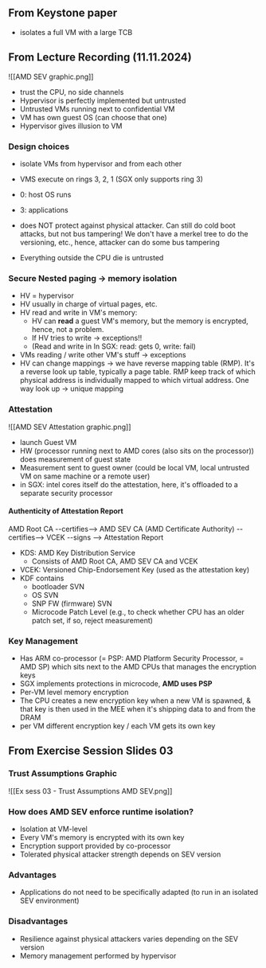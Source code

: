 ## From Keystone paper
- isolates a full VM with a large TCB
## From Lecture Recording (11.11.2024)
![[AMD SEV graphic.png]]
- trust the CPU, no side channels
- Hypervisor is perfectly implemented but untrusted
- Untrusted VMs running next to confidential VM 
- VM has own guest OS (can choose that one)
- Hypervisor gives illusion to VM 
### Design choices
- isolate VMs from hypervisor and from each other 
- VMS execute on rings 3, 2, 1 (SGX only supports ring 3)
- 0: host OS runs
- 3: applications

- does NOT protect against physical attacker. Can still do cold boot attacks, but not bus tampering! We don't have a merkel tree to do the versioning, etc., hence, attacker can do some bus tampering
- Everything outside the CPU die is untrusted
### Secure Nested paging -> memory isolation
- HV = hypervisor 
- HV usually in charge of virtual pages, etc.
- HV read and write in VM's memory: 
	- HV can **read** a guest VM's memory, but the memory is encrypted, hence, not a problem. 
	- If HV tries to write -> exceptions!! 
	- (Read and write in In SGX: read: gets 0, write: fail)
- VMs reading / write other VM's stuff -> exceptions
- HV can change mappings -> we have reverse mapping table (RMP). It's a reverse look up table, typically a page table. RMP keep track of which physical address is individually mapped to which virtual address. One way look up -> unique mapping

### Attestation
![[AMD SEV Attestation graphic.png]]
- launch Guest VM 
- HW (processor running next to AMD cores (also sits on the processor)) does measurement of guest state
- Measurement sent to guest owner (could be local VM, local untrusted VM on same machine or a remote user)
- in SGX: intel cores itself do the attestation, here, it's offloaded to a separate security processor

#### Authenticity of Attestation Report
AMD Root CA --certifies--> AMD SEV CA (AMD Certificate Authority) --certifies--> VCEK --signs --> Attestation Report
- KDS: AMD Key Distribution Service
	- Consists of AMD Root CA, AMD SEV CA and VCEK
- VCEK: Versioned Chip-Endorsement Key (used as the attestation key)
- KDF contains 
	- bootloader SVN
	- OS SVN
	- SNP FW (firmware) SVN 
	- Microcode Patch Level (e.g., to check whether CPU has an older patch set, if so, reject measurement)
### Key Management
- Has ARM co-processor (= PSP: AMD Platform Security Processor, = AMD SP) which sits next to the AMD CPUs that manages the encryption keys
- SGX implements protections in microcode, **AMD uses PSP**
- Per-VM level memory encryption
- The CPU creates a new encryption key when a new VM is spawned, & that key is then used in the MEE when it's shipping data to and from the DRAM
- per VM different encryption key / each VM gets its own key
## From Exercise Session Slides 03
### Trust Assumptions Graphic
![[Ex sess 03 - Trust Assumptions AMD SEV.png]]

### How does AMD SEV enforce runtime isolation?
- Isolation at VM-level
- Every VM's memory is encrypted with its own key
- Encryption support provided by co-processor
- Tolerated physical attacker strength depends on SEV version

### Advantages
- Applications do not need to be specifically adapted (to run in an isolated SEV environment)

### Disadvantages
- Resilience against physical attackers varies depending on the SEV version
- Memory management performed by hypervisor